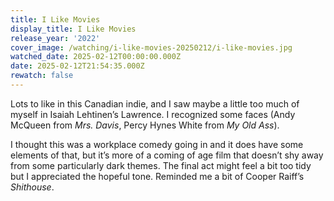 ```yaml
---
title: I Like Movies
display_title: I Like Movies
release_year: '2022'
cover_image: /watching/i-like-movies-20250212/i-like-movies.jpg
watched_date: 2025-02-12T00:00:00.000Z
date: 2025-02-12T21:54:35.000Z
rewatch: false
---
```

Lots to like in this Canadian indie, and I saw maybe a little too much of myself in Isaiah Lehtinen’s Lawrence. I recognized some faces (Andy McQueen from _Mrs. Davis_, Percy Hynes White from _My Old Ass_).

I thought this was a workplace comedy going in and it does have some elements of that, but it’s more of a coming of age film that doesn’t shy away from some particularly dark themes. The final act might feel a bit too tidy but I appreciated the hopeful tone. Reminded me a bit of Cooper Raiff’s _Shithouse_.
